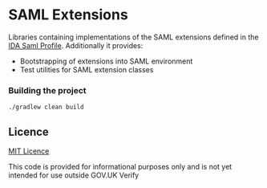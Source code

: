 
# SAML Extensions

Libraries containing implementations of the SAML extensions defined in the
[IDA Saml Profile]("https://www.gov.uk/government/publications/identity-assurance-hub-service-saml-20-profile").
Additionally it provides:

* Bootstrapping of extensions into SAML environment
* Test utilities for SAML extension classes

### Building the project

`./gradlew clean build`

## Licence

[MIT Licence](LICENCE)

This code is provided for informational purposes only and is not yet intended for use outside GOV.UK Verify
